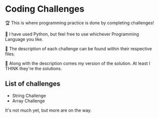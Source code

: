 # Coding Challenges

🏆 This is where programming practice is done by completing challenges!

🐍 I have used Python, but feel free to use whichever Programming Language you like.

📁 The description of each challenge can be found within their respective files.

🤔 Along with the description comes my version of the solution. At least I THINK they're the solutions.

## List of challenges

* String Challenge
* Array Challenge

It's not much yet, but more are on the way.
